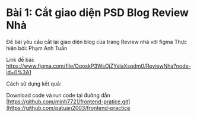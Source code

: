 # Bài 1: Cắt giao diện PSD Blog Review Nhà
Đề bài yêu cầu cắt lại giao diện blog của trang Review nhà với figma Thực hiện bởi: Phạm Anh Tuấn

Link đề bài: https://www.figma.com/file/OqoskP3WsOjZYsIaXsqdm0/ReviewNha?node-id=0%3A1

Cách sử dụng kết quả:

Download code và run code tại đường dẫn [https://github.com/minh7721/frontend-pratice.git](https://github.com/patuan2003/frontend-practice 


